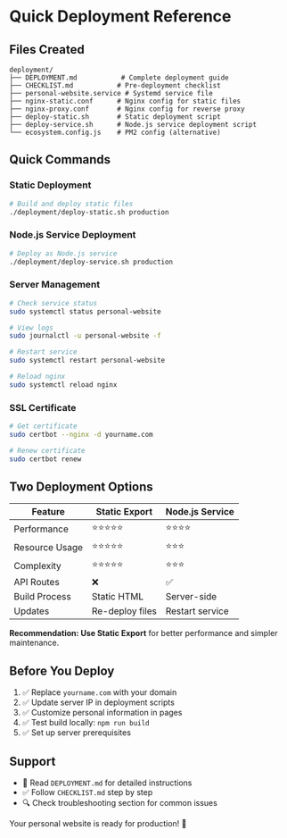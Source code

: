 # Quick Deployment Reference

## Files Created

```
deployment/
├── DEPLOYMENT.md           # Complete deployment guide
├── CHECKLIST.md           # Pre-deployment checklist
├── personal-website.service # Systemd service file
├── nginx-static.conf      # Nginx config for static files
├── nginx-proxy.conf       # Nginx config for reverse proxy
├── deploy-static.sh       # Static deployment script
├── deploy-service.sh      # Node.js service deployment script
└── ecosystem.config.js    # PM2 config (alternative)
```

## Quick Commands

### Static Deployment
```bash
# Build and deploy static files
./deployment/deploy-static.sh production
```

### Node.js Service Deployment  
```bash
# Deploy as Node.js service
./deployment/deploy-service.sh production
```

### Server Management
```bash
# Check service status
sudo systemctl status personal-website

# View logs
sudo journalctl -u personal-website -f

# Restart service
sudo systemctl restart personal-website

# Reload nginx
sudo systemctl reload nginx
```

### SSL Certificate
```bash
# Get certificate
sudo certbot --nginx -d yourname.com

# Renew certificate
sudo certbot renew
```

## Two Deployment Options

| Feature | Static Export | Node.js Service |
|---------|---------------|-----------------|
| Performance | ⭐⭐⭐⭐⭐ | ⭐⭐⭐⭐ |
| Resource Usage | ⭐⭐⭐⭐⭐ | ⭐⭐⭐ |
| Complexity | ⭐⭐⭐⭐⭐ | ⭐⭐⭐ |
| API Routes | ❌ | ✅ |
| Build Process | Static HTML | Server-side |
| Updates | Re-deploy files | Restart service |

**Recommendation: Use Static Export** for better performance and simpler maintenance.

## Before You Deploy

1. ✅ Replace `yourname.com` with your domain
2. ✅ Update server IP in deployment scripts  
3. ✅ Customize personal information in pages
4. ✅ Test build locally: `npm run build`
5. ✅ Set up server prerequisites

## Support

- 📖 Read `DEPLOYMENT.md` for detailed instructions
- ✅ Follow `CHECKLIST.md` step by step
- 🔍 Check troubleshooting section for common issues

Your personal website is ready for production! 🚀